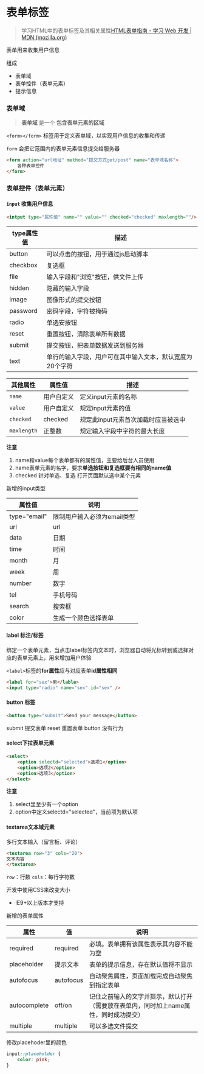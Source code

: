 # 表单标签


> 学习HTML中的表单标签及其相关属性[HTML表单指南 - 学习 Web 开发 | MDN (mozilla.org)](https://developer.mozilla.org/zh-CN/docs/Learn/Forms)

表单用来收集用户信息

组成
- 表单域
- 表单控件（表单元素）
- 提示信息

### 表单域

> **表单域** 是一个 **包含表单元素的区域** 

`<form></form>` 标签用于定义表单域，以实现用户信息的收集和传递

`form` 会把它范围内的表单元素信息提交给服务器

```html
<form action="url地址" method="提交方式get/post" name="表单域名称">
    各种表单控件
</form>
```
### 表单控件（表单元素）

####  `input` 收集用户信息

```html
<intput type="属性值" name="" value="" checked="checked" maxlength=""/>
```

type属性值 | 描述
---|---
button | 可以点击的按钮，用于通过js启动脚本
checkbox | 复选框
file | 输入字段和"浏览"按钮，供文件上传
hidden | 隐藏的输入字段
image | 图像形式的提交按钮
password | 密码字段，字符被掩码
radio | 单选安按钮
reset | 重置按钮，清除表单所有数据 
submit | 提交按钮，把表单数据发送到服务器
text | 单行的输入字段，用户可在其中输入文本，默认宽度为20个字符


其他属性 | 属性值 | 描述
---|--- | ---
`name` | 用户自定义 | 定义input元素的名称
`value` | 用户自定义 | 规定input元素的值
`checked` | checked | 规定此input元素首次加载时应当被选中
`maxlength` | 正整数 | 规定输入字段中字符的最大长度

**注意**
1. name和value每个表单都有的属性值，主要给后台人员使用
2. name表单元素的名字，要求**单选按钮和复选框要有相同的name值**
3. checked 针对单选、复选 打开页面默认选中某个元素


新增的input类型

属性值|说明
---|---
type="email"|限制用户输入必须为email类型
url|url
data|日期
time|时间
month|月
week|周
number|数字
tel|手机号码
search|搜索框
color|生成一个颜色选择表单


#### label 标注/标签

绑定一个表单元素，当点击label标签内文本时，浏览器自动将光标转到或选择对应的表单元素上，用来增加用户体验

`<label>`标签的**for属性**应与对应表单**id属性相同**

```html
<label for="sex">男</lable>
<input type="radio" name="sex" id="sex" /> 
```

#### button 标签

```html
<button type="submit">Send your message</button>
```
submit 提交表单
reset 重置表单
button 没有行为
#### select下拉表单元素

```html
<select>
    <option selectd="selected">选项1</option>
    <option>选项2</option>
    <option>选项3</option>
</select>
```

**注意**

1. select里至少有一个option
2. option中定义selectd="selected"，当前项为默认项


#### textarea文本域元素

多行文本输入（留言板、评论）

```html
<textarea row="3" cols="20">
文本内容
</textarea>
```

`row`：行数 `cols`：每行字符数

开发中使用CSS来改变大小

- IE9+以上版本才支持




新增的表单属性

属性|值|说明
---|---|---
required|required| 必填。表单拥有该属性表示其内容不能为空
placeholder|提示文本|表单的提示信息，存在默认值将不显示
autofocus|autofocus|自动聚焦属性，页面加载完成自动聚焦到指定表单
autocomplete|off/on|记住之前输入的文字并提示，默认打开（需要放在表单内，同时加上name属性，同时成功提交）
multiple|multiple|可以多选文件提交

修改placehoder里的颜色

```css
input::placeholder {
    color: pink;
}
```
